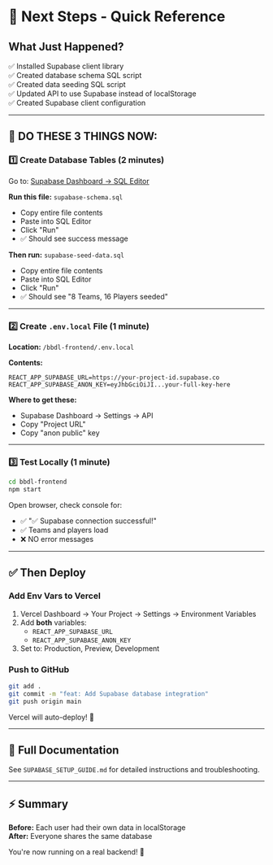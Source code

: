 # 🎯 Next Steps - Quick Reference

## What Just Happened?
✅ Installed Supabase client library  
✅ Created database schema SQL script  
✅ Created data seeding SQL script  
✅ Updated API to use Supabase instead of localStorage  
✅ Created Supabase client configuration  

---

## 🚀 DO THESE 3 THINGS NOW:

### 1️⃣ Create Database Tables (2 minutes)

Go to: [Supabase Dashboard → SQL Editor](https://app.supabase.com)

**Run this file:** `supabase-schema.sql`
- Copy entire file contents
- Paste into SQL Editor
- Click "Run"
- ✅ Should see success message

**Then run:** `supabase-seed-data.sql`
- Copy entire file contents  
- Paste into SQL Editor
- Click "Run"
- ✅ Should see "8 Teams, 16 Players seeded"

---

### 2️⃣ Create `.env.local` File (1 minute)

**Location:** `/bbdl-frontend/.env.local`

**Contents:**
```env
REACT_APP_SUPABASE_URL=https://your-project-id.supabase.co
REACT_APP_SUPABASE_ANON_KEY=eyJhbGciOiJI...your-full-key-here
```

**Where to get these:**
- Supabase Dashboard → Settings → API
- Copy "Project URL"
- Copy "anon public" key

---

### 3️⃣ Test Locally (1 minute)

```bash
cd bbdl-frontend
npm start
```

Open browser, check console for:
- ✅ "✅ Supabase connection successful!"
- ✅ Teams and players load
- ❌ NO error messages

---

## ✅ Then Deploy

### Add Env Vars to Vercel
1. Vercel Dashboard → Your Project → Settings → Environment Variables
2. Add **both** variables:
   - `REACT_APP_SUPABASE_URL`
   - `REACT_APP_SUPABASE_ANON_KEY`
3. Set to: Production, Preview, Development

### Push to GitHub
```bash
git add .
git commit -m "feat: Add Supabase database integration"
git push origin main
```

Vercel will auto-deploy! 🎉

---

## 📖 Full Documentation

See `SUPABASE_SETUP_GUIDE.md` for detailed instructions and troubleshooting.

---

## ⚡ Summary

**Before:** Each user had their own data in localStorage  
**After:** Everyone shares the same database  

You're now running on a real backend! 🎊


